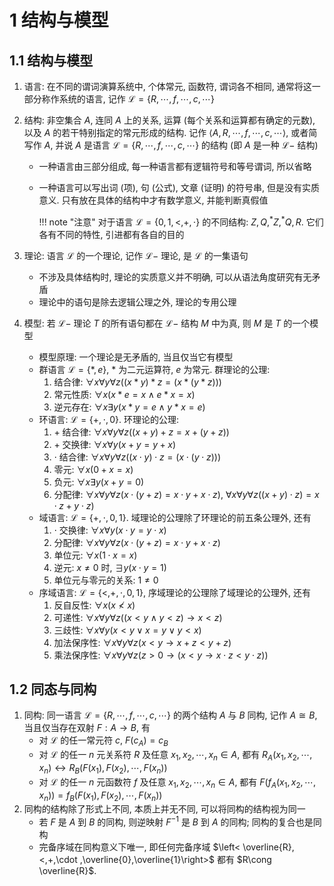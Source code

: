 # 1 结构与模型

## 1.1 结构与模型
1. 语言: 在不同的谓词演算系统中, 个体常元, 函数符, 谓词各不相同, 通常将这一部分称作系统的语言, 记作 $\mathcal{L}=\{R,\cdots ,f,\cdots ,c,\cdots \}$
2. 结构: 非空集合 $A$, 连同 $A$ 上的关系, 运算 (每个关系和运算都有确定的元数), 以及 $A$ 的若干特别指定的常元形成的结构. 记作 $\left< A,R,\cdots ,f,\cdots ,c,\cdots \right>$, 或者简写作 $A$, 并说 $A$ 是语言 $\mathcal{L}=\{R,\cdots ,f,\cdots ,c,\cdots \}$ 的结构 (即 $A$ 是一种 $\mathcal{L}-$ 结构)
    - 一种语言由三部分组成, 每一种语言都有逻辑符号和等号谓词, 所以省略
    - 一种语言可以写出词 (项), 句 (公式), 文章 (证明) 的符号串, 但是没有实质意义. 只有放在具体的结构中才有数学意义, 并能判断真假值

        !!! note "注意"
            对于语言 $\mathcal{L}=\{0,1,<,+,\cdot \}$ 的不同结构: $Z,Q,^*Z,^*Q,R$. 它们各有不同的特性, 引进都有各自的目的

3. 理论: 语言 $\mathcal{L}$ 的一个理论, 记作 $\mathcal{L}-$ 理论, 是 $\mathcal{L}$ 的一集语句
    - 不涉及具体结构时, 理论的实质意义并不明确, 可以从语法角度研究有无矛盾
    - 理论中的语句是除去逻辑公理之外, 理论的专用公理
4. 模型: 若 $\mathcal{L}-$ 理论 $T$ 的所有语句都在 $\mathcal{L}-$ 结构 $M$ 中为真, 则 $M$ 是 $T$ 的一个模型
    - 模型原理: 一个理论是无矛盾的, 当且仅当它有模型
    - 群语言 $\mathcal{L}=\{*,e\}$, $*$ 为二元运算符, $e$ 为常元. 群理论的公理:
        1. 结合律: $\forall x\forall y\forall z((x*y)*z=(x*(y*z)))$
        2. 常元性质: $\forall x(x*e=x\wedge e*x=x)$
        3. 逆元存在: $\forall x\exists y(x*y=e\wedge y*x=e)$
    - 环语言: $\mathcal{L}=\{+,\cdot ,0\}$. 环理论的公理:
        1. $+$ 结合律: $\forall x\forall y\forall z((x+y)+z=x+(y+z))$
        2. $+$ 交换律: $\forall x\forall y(x+y=y+x)$
        3. $\cdot$ 结合律: $\forall x\forall y\forall z((x\cdot y)\cdot z=(x\cdot (y\cdot z)))$
        4. 零元: $\forall x(0+x=x)$
        5. 负元: $\forall x\exists y(x+y=0)$
        6. 分配律: $\forall x\forall y\forall z(x\cdot(y+z)=x\cdot y+x\cdot z)$, $\forall x\forall y\forall z((x+y)\cdot z)=x\cdot z+y\cdot z)$
    - 域语言: $\mathcal{L}=\{+,\cdot ,0,1\}$. 域理论的公理除了环理论的前五条公理外, 还有
        1. $\cdot$ 交换律: $\forall x\forall y(x\cdot y=y\cdot x)$
        2. 分配律: $\forall x\forall y\forall z(x\cdot(y+z)=x\cdot y+x\cdot z)$
        2. 单位元: $\forall x(1\cdot x=x)$
        3. 逆元: $x\neq 0$ 时, $\exists y(x\cdot y=1)$
        4. 单位元与零元的关系: $1\neq 0$
    - 序域语言: $\mathcal{L}=\{<,+,\cdot ,0,1\}$, 序域理论的公理除了域理论的公理外, 还有
        1. 反自反性: $\forall x(x\nless x)$
        2. 可递性: $\forall x\forall y\forall z((x<y\wedge y<z)\to x<z)$
        3. 三歧性: $\forall x\forall y(x<y\vee x=y\vee y<x)$
        4. 加法保序性: $\forall x\forall y\forall z(x<y\to x+z<y+z)$
        5. 乘法保序性: $\forall x\forall y\forall z(z>0\to (x<y\to x\cdot z<y\cdot z))$

## 1.2 同态与同构
1. 同构: 同一语言 $\mathcal{L}=\{R,\cdots ,f,\cdots ,c,\cdots \}$ 的两个结构 $A$ 与 $B$ 同构, 记作 $A\cong B$, 当且仅当存在双射 $F:A\to B$, 有
    - 对 $\mathcal{L}$ 的任一常元符 $c$, $F(c_A)=c_B$
    - 对 $\mathcal{L}$ 的任一 $n$ 元关系符 $R$ 及任意 $x_1,x_2,\cdots ,x_n\in A$, 都有 $R_A(x_1,x_2,\cdots ,x_n)\leftrightarrow R_B(F(x_1),F(x_2),\cdots ,F(x_n))$
    - 对 $\mathcal{L}$ 的任一 $n$ 元函数符 $f$ 及任意 $x_1,x_2,\cdots ,x_n\in A$, 都有 $F(f_A(x_1,x_2,\cdots ,x_n))=f_B(F(x_1),F(x_2),\cdots ,F(x_n))$
2. 同构的结构除了形式上不同, 本质上并无不同, 可以将同构的结构视为同一
    - 若 $F$ 是 $A$ 到 $B$ 的同构, 则逆映射 $F^{-1}$ 是 $B$ 到 $A$ 的同构; 同构的复合也是同构
    - 完备序域在同构意义下唯一, 即任何完备序域 $\left< \overline{R},<,+,\cdot ,\overline{0},\overline{1}\right>$ 都有 $R\cong \overline{R}$.